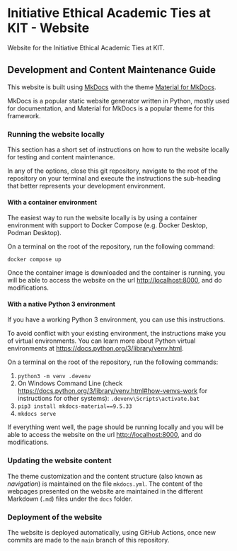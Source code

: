 # Initiative Ethical Academic Ties at KIT - Website

Website for the Initiative Ethical Academic Ties at KIT.

## Development and Content Maintenance Guide

This website is built using [MkDocs](https://www.mkdocs.org/) with the theme [Material for MkDocs](https://squidfunk.github.io/mkdocs-material/).

MkDocs is a popular static website generator written in Python, mostly used for documentation, and Material for MkDocs is a popular theme for this framework.

### Running the website locally

This section has a short set of instructions on how to run the website locally for testing and content maintenance.

In any of the options, close this git repository, navigate to the root of the repository on your terminal and execute the instructions the sub-heading that better represents your development environment.

#### With a container environment

The easiest way to run the website locally is by using a container environment with support to Docker Compose (e.g. Docker Desktop, Podman Desktop).

On a terminal on the root of the repository, run the following command:

```
docker compose up
```

Once the container image is downloaded and the container is running, you will be able to access the website on the url <http://localhost:8000>, and do modifications.

#### With a native Python 3 environment

If you have a working Python 3 environment, you can use this instructions.

To avoid conflict with your existing environment, the instructions make you of virtual environments. You can learn more about Python virtual environments at <https://docs.python.org/3/library/venv.html>.

On a terminal on the root of the repository, run the following commands:

1. `python3 -m venv .devenv`
2. On Windows Command Line (check <https://docs.python.org/3/library/venv.html#how-venvs-work> for instructions for other systems): `.devenv\Scripts\activate.bat`
3. `pip3 install mkdocs-material==9.5.33`
4. `mkdocs serve`

If everything went well, the page should be running locally and you will be able to access the website on the url <http://localhost:8000>, and do modifications.

### Updating the website content

The theme customization and the content structure (also known as _navigation_) is maintained on the file `mkdocs.yml`. The content of the webpages presented on the website are maintained in the different Markdown (`.md`) files under the `docs` folder.

### Deployment of the website

The website is deployed automatically, using GitHub Actions, once new commits are made to the `main` branch of this repository.
